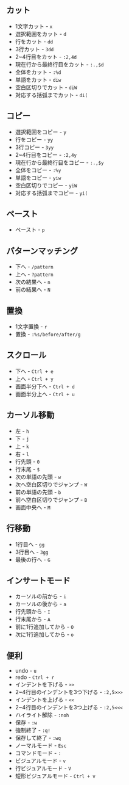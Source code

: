 ## カット
* 1文字カット - `x`
* 選択範囲をカット - `d`
* 行をカット - `dd`
* 3行カット - `3dd`
* 2~4行目をカット - `:2,4d`
* 現在行から最終行目をカット - `:.,$d`
* 全体をカット - `:%d`
* 単語をカット - `diw`
* 空白区切りでカット - `diW`
* 対応する括弧までカット - `di(`

## コピー
* 選択範囲をコピー - `y`
* 行をコピー - `yy`
* 3行コピー - `3yy`
* 2~4行目をコピー - `:2,4y`
* 現在行から最終行目をコピー - `:.,$y`
* 全体をコピー - `:%y`
* 単語をコピー - `yiw`
* 空白区切りでコピー - `yiW`
* 対応する括弧までコピー - `yi(`

## ペースト
* ペースト - `p`

## パターンマッチング
* 下へ - `/pattern`
* 上へ - `?pattern`
* 次の結果へ - `n`
* 前の結果へ - `N`

## 置換
* 1文字置換 - `r`
* 置換 - `:%s/before/after/g`

## スクロール
* 下へ - `Ctrl + e`
* 上へ - `Ctrl + y`
* 画面半分下へ - `Ctrl + d`
* 画面半分上へ - `Ctrl + u`

## カーソル移動
* 左 - `h` 
* 下 - `j`
* 上 - `k`
* 右 - `l`
* 行先頭 - `0`
* 行末尾 - `$`
* 次の単語の先頭 - `w`
* 次へ空白区切りでジャンプ - `W`
* 前の単語の先頭 - `b`
* 前へ空白区切りでジャンプ - `B`
* 画面中央へ - `M`

## 行移動
* 1行目へ - `gg`
* 3行目へ - `3gg`
* 最後の行へ - `G`

## インサートモード
* カーソルの前から - `i`
* カーソルの後から - `a`
* 行先頭から - `I`
* 行末尾から - `A`
* 前に1行追加してから - `O`
* 次に1行追加してから - `o`

## 便利
* undo - `u`
* redo - `Ctrl + r`
* インデントを下げる - `>>`
* 2~4行目のインデントを3つ下げる - `:2,5>>>`
* インデントを上げる - `<<`
* 2~4行目のインデントを3つ上げる - `:2,5<<<`
* ハイライト解除 - `:noh`
* 保存 - `:w`
* 強制終了 - `:q!`
* 保存して終了 - `:wq`
* ノーマルモード - `Esc`
* コマンドモード - `:`
* ビジュアルモード - `v`
* 行ビジュアルモード - `V`
* 短形ビジュアルモード - `Ctrl + v`

